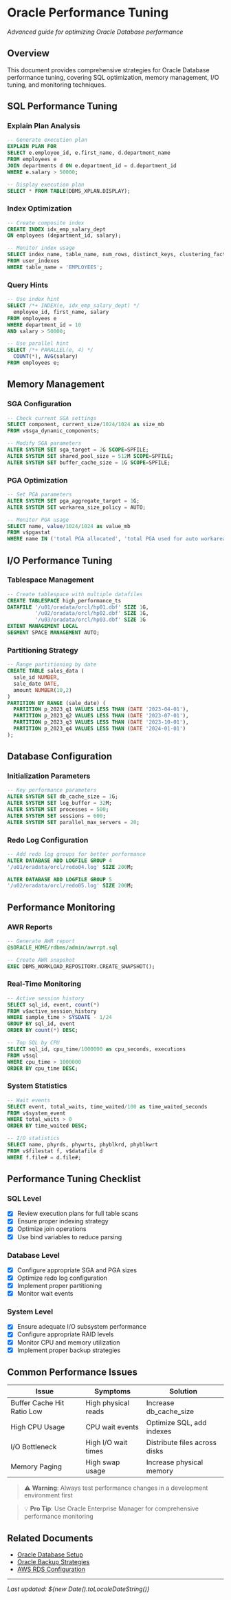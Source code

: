 
# Oracle Performance Tuning

*Advanced guide for optimizing Oracle Database performance*

## Overview

This document provides comprehensive strategies for Oracle Database performance tuning, covering SQL optimization, memory management, I/O tuning, and monitoring techniques.

## SQL Performance Tuning

### Explain Plan Analysis

```sql
-- Generate execution plan
EXPLAIN PLAN FOR
SELECT e.employee_id, e.first_name, d.department_name
FROM employees e
JOIN departments d ON e.department_id = d.department_id
WHERE e.salary > 50000;

-- Display execution plan
SELECT * FROM TABLE(DBMS_XPLAN.DISPLAY);
```

### Index Optimization

```sql
-- Create composite index
CREATE INDEX idx_emp_salary_dept 
ON employees (department_id, salary);

-- Monitor index usage
SELECT index_name, table_name, num_rows, distinct_keys, clustering_factor
FROM user_indexes
WHERE table_name = 'EMPLOYEES';
```

### Query Hints

```sql
-- Use index hint
SELECT /*+ INDEX(e, idx_emp_salary_dept) */
  employee_id, first_name, salary
FROM employees e
WHERE department_id = 10
AND salary > 50000;

-- Use parallel hint
SELECT /*+ PARALLEL(e, 4) */
  COUNT(*), AVG(salary)
FROM employees e;
```

## Memory Management

### SGA Configuration

```sql
-- Check current SGA settings
SELECT component, current_size/1024/1024 as size_mb
FROM v$sga_dynamic_components;

-- Modify SGA parameters
ALTER SYSTEM SET sga_target = 2G SCOPE=SPFILE;
ALTER SYSTEM SET shared_pool_size = 512M SCOPE=SPFILE;
ALTER SYSTEM SET buffer_cache_size = 1G SCOPE=SPFILE;
```

### PGA Optimization

```sql
-- Set PGA parameters
ALTER SYSTEM SET pga_aggregate_target = 1G;
ALTER SYSTEM SET workarea_size_policy = AUTO;

-- Monitor PGA usage
SELECT name, value/1024/1024 as value_mb
FROM v$pgastat
WHERE name IN ('total PGA allocated', 'total PGA used for auto workareas');
```

## I/O Performance Tuning

### Tablespace Management

```sql
-- Create tablespace with multiple datafiles
CREATE TABLESPACE high_performance_ts
DATAFILE '/u01/oradata/orcl/hp01.dbf' SIZE 1G,
         '/u02/oradata/orcl/hp02.dbf' SIZE 1G,
         '/u03/oradata/orcl/hp03.dbf' SIZE 1G
EXTENT MANAGEMENT LOCAL
SEGMENT SPACE MANAGEMENT AUTO;
```

### Partitioning Strategy

```sql
-- Range partitioning by date
CREATE TABLE sales_data (
  sale_id NUMBER,
  sale_date DATE,
  amount NUMBER(10,2)
)
PARTITION BY RANGE (sale_date) (
  PARTITION p_2023_q1 VALUES LESS THAN (DATE '2023-04-01'),
  PARTITION p_2023_q2 VALUES LESS THAN (DATE '2023-07-01'),
  PARTITION p_2023_q3 VALUES LESS THAN (DATE '2023-10-01'),
  PARTITION p_2023_q4 VALUES LESS THAN (DATE '2024-01-01')
);
```

## Database Configuration

### Initialization Parameters

```sql
-- Key performance parameters
ALTER SYSTEM SET db_cache_size = 1G;
ALTER SYSTEM SET log_buffer = 32M;
ALTER SYSTEM SET processes = 500;
ALTER SYSTEM SET sessions = 600;
ALTER SYSTEM SET parallel_max_servers = 20;
```

### Redo Log Configuration

```sql
-- Add redo log groups for better performance
ALTER DATABASE ADD LOGFILE GROUP 4 
'/u01/oradata/orcl/redo04.log' SIZE 200M;

ALTER DATABASE ADD LOGFILE GROUP 5 
'/u02/oradata/orcl/redo05.log' SIZE 200M;
```

## Performance Monitoring

### AWR Reports

```sql
-- Generate AWR report
@$ORACLE_HOME/rdbms/admin/awrrpt.sql

-- Create AWR snapshot
EXEC DBMS_WORKLOAD_REPOSITORY.CREATE_SNAPSHOT();
```

### Real-Time Monitoring

```sql
-- Active session history
SELECT sql_id, event, count(*)
FROM v$active_session_history
WHERE sample_time > SYSDATE - 1/24
GROUP BY sql_id, event
ORDER BY count(*) DESC;

-- Top SQL by CPU
SELECT sql_id, cpu_time/1000000 as cpu_seconds, executions
FROM v$sql
WHERE cpu_time > 1000000
ORDER BY cpu_time DESC;
```

### System Statistics

```sql
-- Wait events
SELECT event, total_waits, time_waited/100 as time_waited_seconds
FROM v$system_event
WHERE total_waits > 0
ORDER BY time_waited DESC;

-- I/O statistics
SELECT name, phyrds, phywrts, phyblkrd, phyblkwrt
FROM v$filestat f, v$datafile d
WHERE f.file# = d.file#;
```

## Performance Tuning Checklist

### SQL Level
- [x] Review execution plans for full table scans
- [x] Ensure proper indexing strategy
- [x] Optimize join operations
- [x] Use bind variables to reduce parsing

### Database Level
- [x] Configure appropriate SGA and PGA sizes
- [x] Optimize redo log configuration
- [x] Implement proper partitioning
- [x] Monitor wait events

### System Level
- [x] Ensure adequate I/O subsystem performance
- [x] Configure appropriate RAID levels
- [x] Monitor CPU and memory utilization
- [x] Implement proper backup strategies

## Common Performance Issues

| Issue | Symptoms | Solution |
|-------|----------|----------|
| Buffer Cache Hit Ratio Low | High physical reads | Increase db_cache_size |
| High CPU Usage | CPU wait events | Optimize SQL, add indexes |
| I/O Bottleneck | High I/O wait times | Distribute files across disks |
| Memory Paging | High swap usage | Increase physical memory |

> ⚠️ **Warning**: Always test performance changes in a development environment first

> 💡 **Pro Tip**: Use Oracle Enterprise Manager for comprehensive performance monitoring

## Related Documents

- [Oracle Database Setup](/docs/oracle-setup)
- [Oracle Backup Strategies](/docs/oracle-backup)
- [AWS RDS Configuration](/docs/aws-rds-configuration)

---

*Last updated: ${new Date().toLocaleDateString()}*
